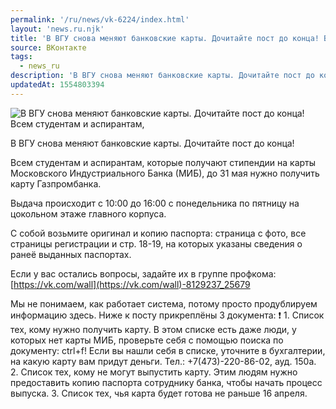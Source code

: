 ```yaml
---
permalink: '/ru/news/vk-6224/index.html'
layout: 'news.ru.njk'
title: 'В ВГУ снова меняют банковские карты. Дочитайте пост до конца! Всем студентам и аспирантам, кот'
source: ВКонтакте
tags:
  - news_ru
description: 'В ВГУ снова меняют банковские карты. Дочитайте пост до конца! Всем студентам и аспирантам,'
updatedAt: 1554803394
---
```

![В ВГУ снова меняют банковские карты. Дочитайте пост до конца! Всем студентам и аспирантам,](https://sun9-8.userapi.com/impf/c850328/v850328227/11eed5/WSEfSdCsqyo.jpg?size=1280x853&quality=96&sign=d9ed1607f06157c2c39012c3550c514b&c_uniq_tag=-WhbcQkkkkiWtuFkCgR8pgwnOirBc7idW4cp_D_JuKI&type=album)

В ВГУ снова меняют банковские карты. Дочитайте пост до конца!

Всем студентам и аспирантам, которые получают стипендии на карты Московского Индустриального Банка (МИБ), до 31 мая нужно получить карту Газпромбанка.

Выдача происходит с 10:00 до 16:00 с понедельника по пятницу на цокольном этаже главного корпуса.

С собой возьмите оригинал и копию паспорта: страница с фото, все страницы регистрации и стр. 18-19, на которых указаны сведения о ранеё выданных паспортах.

Если у вас остались вопросы, задайте их в группе профкома: [https://vk.com/wall](https://vk.com/wall)-8129237_25679

Мы не понимаем, как работает система, потому просто продублируем информацию здесь. Ниже к посту прикреплёны 3 документа:
❗ 1. Список тех, кому нужно получить карту. В этом списке есть даже люди, у которых нет карты МИБ, проверьте себя с помощью поиска по документу: ctrl+f! Если вы нашли себя в списке, уточните в бухгалтерии, на какую карту вам придут деньги. Тел.: +7(473)-220-86-02, ауд. 150а.
2. Список тех, кому не могут выпустить карту. Этим людям нужно предоставить копию паспорта сотруднику банка, чтобы начать процесс выпуска.
3. Список тех, чья карта будет готова не раньше 16 апреля.

